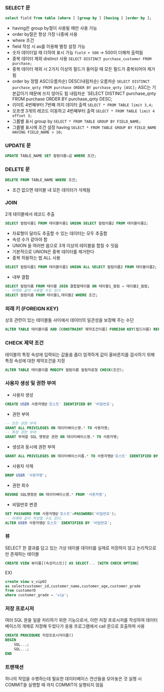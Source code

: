 ### SELECT 문
```SQL
select field from table [where ] [group by ] [having ] [order by ];
```
- having은 group by절이 사용될 때만 사용 가능
- order by절은 항상 가장 나중에 사용
- where 조건
- field 작성 시 as를 이용해 별칭 설정 가능
- 숫자 데이터일 때 더하여 표시 가능 `field + 500` -> 500이 더해져 출력됨
- 중복 데이터 제외 distinct 사용
  `SELECT DISTINCT purchase_customer FROM purchase;`
- 중복 데이터 제외 시 2가지 이상의 필드가 들어갈 때 모든 필드가 중복되어야 제거됨
- order by 정렬 ASC(오름차순) DESC(내림차순)
  오름차순
  `SELECT DISTINCT purchase_qnty FROM purchase ORDER BY purchase_qnty [ASC];` ASC는 기본값이기 때문에 쓰지 않아도 됨
  내림차순
  `SELECT DISTINCT purchase_qnty FROM purchase ORDER BY purchase_qnty DESC;
- 리미트
  4번째부터 7번째 까지 데이터 출력
  `SELECT * FROM TABLE limit 3,4;`
- 오프셋
  3개의 레코드 이동하고 4번째부터 출력
  `SELECT * FROM TABLE limit 4 offset 3;`
- 그룹별 표시 group by
  `SELECT * FROM TABLE GROUP BY FIELD_NAME;`
- 그룹별 표시에 조건 설정 having
  `SELECT * FROM TABLE GROUP BY FIELD_NAME HAVING FIELD_NAME > 10;`
### UPDATE 문
```SQL
UPDATE TABLE_NAME SET 컬럼이름=값 WHERE 조건;
```
### DELETE 문
```SQL
DELETE FROM TABLE_NAME WHERE 조건;
```
- 조건 없으면 테이블 내 모든 데이터가 삭제됨
### JOIN
2개 테이블에서 레코드 추출
```SQL
SELECT 컬럼이름1 FROM 테이블이름1 UNION SELECT 컬럼이름2 FROM 테이블이름2;
```
- 자료형이 달라도 추출할 수 있는 데이터는 모두 추출함
- 속성 수가 같아야 함
- UNION 을 여러번 씀으로 3개 이상의 테이블을 합칠 수 잇음
- 기본적으로 UNION은 중복 데이터를 제거한다
- 중복 허용하는 법 ALL 사용
```SQL
SELECT 컬럼이름1 FROM 테이블이름1 UNION ALL SELECT 컬럼이름2 FROM 테이블이름2;
```
- 내부 결합
```SQL
SELECT 컬럼이름 FROM 테이블 JOIN 결합할테이블 ON 테이블1_컬럼 = 테이블2_컬럼;
-- 아래와 같이 사용할 수도 있다
SELECT 컬럼이름 FROM 테이블1,테이블2 WHERE 조건;
```
### 외래 키 (FOREIGN KEY)
상호 관련이 있는 테이블들 사이에서 데이터의 일관성을 보장해 주는 수단
```SQL
ALTER TABLE 테이블이름 ADD [CONSTRAINT 제약조건이름] FOREIGN KEY(필드이름) REFERENCES 테이블이름(필드이름);
```
### CHECK 제약 조건
테이블의 특정 속성에 입력되는 값들을 좀더 엄격하게 값이 올바른지를 검사하기 위해 특정 속성에 대한 제약조건을 지정
```SQL
ALTER TABLE 테이블이름 MODIFY 컬럼이름 컬럼자료형 CHECK(조건);
```
### 사용자 생성 및 권한 부여
- 사용자 생성
```SQL
CREATE USER 사용자명@'호스트' IDENTIFIED BY '비밀번호';
```
- 권한 부여
```SQL
-- 모든 권한 부여
GRANT ALL PRIVILEGES ON 데이터베이스명.* TO 사용자명;
-- 특정 권한 부여
GRANT 부여할 SQL 명령문 권한 ON 데이터베이스명.* TO 사용자명;
```
- 생성과 동시에 권한 부여
```SQL
GRANT ALL PRIVILEGES ON 데이터베이스이름.* TO 사용자명@'호스트' IDENTIFIED BY '비밀번호' WITH GRANT OPTION;
```
- 사용자 삭제
```SQL
DROP USER '사용자명';
```
- 권한 회수
```SQL
REVOKE SQL명령문 ON 데이터베이스명.* FROM '사용자명';
```
- 비밀번호 변경
```SQL
SET PASSWORD FOR 사용자명@'호스트'=PASSWORD('비밀번호');
-- 아래와 같이 작성할 수도 있다.
ALTER USER 사용자명@'호스트' IDENTIFIED BY '비밀번호';
```
### 뷰
SELECT 한 결과를 담고 있는 가상 테이블
데이터를 실제로 저장하지 않고 논리적으로만 존재하는 테이블
```SQL
CREATE VIEW 뷰이름[(속성리스트)] AS SELECT... [WITH CHECK OPTION]
```

EX)
```SQL
create view v_vip02 
as selectcustomer_id,customer_name,customer_age,customer_grade
from customerD
where customer_grade = 'vip';
```
### 저장 프로시저
여러 SQL 문을 일괄 처리하기 위한 기능으로서, 이런 저장 프로시저를 작성하여 데이터베이스의 개체로 저장해 두었다가 응용 프로그램에서 call 문으로 호출하여 사용
```SQL
CREATE PROCEDURE 저장프로시저이름()
BEGIN
	SQL...;
	SQL...;
END
```
### 트랜잭션
하나의 작업을 수행하는데 필요한 데이터베이스 연산들을 모아놓은 것
실행 시 COMMIT을 실행할 때 까지 COMMIT이 실행되지 않음

